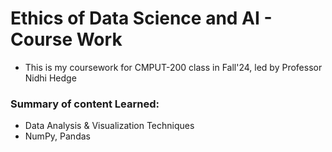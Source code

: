 # Ethics of Data Science and AI - Course Work
- This is my coursework for CMPUT-200 class in Fall'24, led by Professor Nidhi Hedge

### Summary of content Learned:
- Data Analysis & Visualization Techniques
- NumPy, Pandas